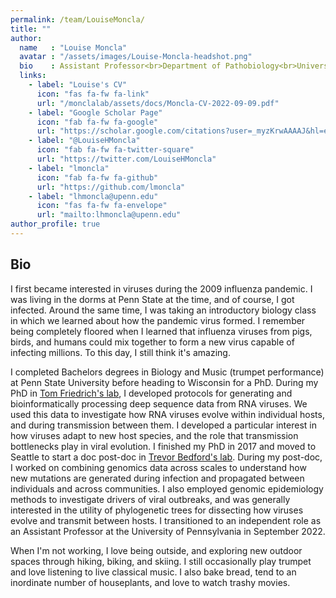 ```yaml
---
permalink: /team/LouiseMoncla/
title: ""
author:
  name   : "Louise Moncla"
  avatar : "/assets/images/Louise-Moncla-headshot.png"
  bio    : Assistant Professor<br>Department of Pathobiology<br>University of Pennsylvania
  links:
    - label: "Louise's CV"
      icon: "fas fa-fw fa-link"
      url: "/monclalab/assets/docs/Moncla-CV-2022-09-09.pdf"
    - label: "Google Scholar Page"
      icon: "fab fa-fw fa-google"
      url: "https://scholar.google.com/citations?user=_myzKrwAAAAJ&hl=en"
    - label: "@LouiseHMoncla"
      icon: "fab fa-fw fa-twitter-square"
      url: "https://twitter.com/LouiseHMoncla"
    - label: "lmoncla"
      icon: "fab fa-fw fa-github"
      url: "https://github.com/lmoncla"
    - label: "lhmoncla@upenn.edu"
      icon: "fas fa-fw fa-envelope"
      url: "mailto:lhmoncla@upenn.edu"
author_profile: true
---
```


<!-- <img src="/assets/images/summary.png"> -->

## Bio 

I first became interested in viruses during the 2009 influenza pandemic. I was living in the dorms at Penn State at the time, and of course, I got infected. Around the same time, I was taking an introductory biology class in which we learned about how the pandemic virus formed. I remember being completely floored when I learned that influenza viruses from pigs, birds, and humans could mix together to form a new virus capable of infecting millions. To this day, I still think it's amazing. 

I completed Bachelors degrees in Biology and Music (trumpet performance) at Penn State University before heading to Wisconsin for a PhD. During my PhD in [Tom Friedrich's lab](https://friedrichlab.vetmed.wisc.edu/), I developed protocols for generating and bioinformatically processing deep sequence data from RNA viruses. We used this data to investigate how RNA viruses evolve within individual hosts, and during transmission between them. I developed a particular interest in how viruses adapt to new host species, and the role that transmission bottlenecks play in viral evolution. I finished my PhD in 2017 and moved to Seattle to start a doc post-doc in [Trevor Bedford's lab](https://bedford.io/). During my post-doc, I worked on combining genomics data across scales to understand how new mutations are generated during infection and propagated between individuals and across communities. I also employed genomic epidemiology methods to investigate drivers of viral outbreaks, and was generally interested in the utility of phylogenetic trees for dissecting how viruses evolve and transmit between hosts. I transitioned to an independent role as an Assistant Professor at the University of Pennsylvania in September 2022. 

When I'm not working, I love being outside, and exploring new outdoor spaces through hiking, biking, and skiing. I still occasionally play trumpet and love listening to live classical music. I also bake bread, tend to an inordinate number of houseplants, and love to watch trashy movies. 